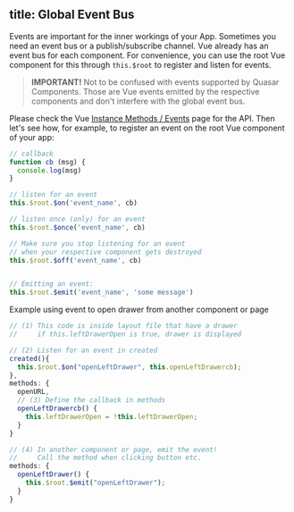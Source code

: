 title: Global Event Bus
---
Events are important for the inner workings of your App.
Sometimes you need an event bus or a publish/subscribe channel. Vue already has an event bus for each component. For convenience, you can use the root Vue component for this through `this.$root` to register and listen for events.

> **IMPORTANT!**
> Not to be confused with events supported by Quasar Components. Those are Vue events emitted by the respective components and don't interfere with the global event bus.

Please check the Vue [Instance Methods / Events](https://vuejs.org/v2/api/#Instance-Methods-Events) page for the API. Then let's see how, for example, to register an event on the root Vue component of your app:

```js
// callback
function cb (msg) {
  console.log(msg)
}

// listen for an event
this.$root.$on('event_name', cb)

// listen once (only) for an event
this.$root.$once('event_name', cb)

// Make sure you stop listening for an event
// when your respective component gets destroyed
this.$root.$off('event_name', cb)


// Emitting an event:
this.$root.$emit('event_name', 'some message')
```

Example using event to open drawer from another component or page

```js
// (1) This code is inside layout file that have a drawer
//     if this.leftDrawerOpen is true, drawer is displayed

// (2) Listen for an event in created
created(){
  this.$root.$on("openLeftDrawer", this.openLeftDrawercb);
},
methods: {
  openURL,
  // (3) Define the callback in methods
  openLeftDrawercb() {
    this.leftDrawerOpen = !this.leftDrawerOpen;
  }
}

// (4) In another component or page, emit the event!
//     Call the method when clicking button etc.
methods: {
  openLeftDrawer() {
    this.$root.$emit("openLeftDrawer");
  }
}
```

